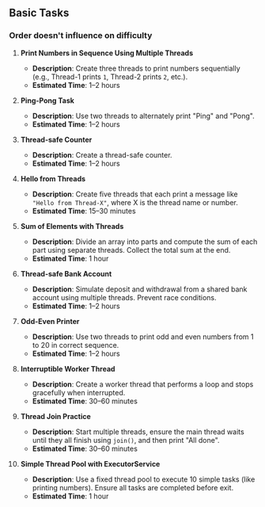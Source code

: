 ## **Basic Tasks**

### Order doesn't influence on difficulty 

1. **Print Numbers in Sequence Using Multiple Threads**
    - **Description**: Create three threads to print numbers sequentially (e.g., Thread-1 prints `1`, Thread-2 prints `2`, etc.).
    - **Estimated Time**: 1–2 hours

2. **Ping-Pong Task**
    - **Description**: Use two threads to alternately print "Ping" and "Pong".
    - **Estimated Time**: 1–2 hours

3. **Thread-safe Counter**
    - **Description**: Create a thread-safe counter.
    - **Estimated Time**: 1–2 hours

4. **Hello from Threads**
    - **Description**: Create five threads that each print a message like `"Hello from Thread-X"`, where X is the thread name or number.
    - **Estimated Time**: 15–30 minutes

5. **Sum of Elements with Threads**
    - **Description**: Divide an array into parts and compute the sum of each part using separate threads. Collect the total sum at the end.
    - **Estimated Time**: 1 hour

6. **Thread-safe Bank Account**
    - **Description**: Simulate deposit and withdrawal from a shared bank account using multiple threads. Prevent race conditions.
    - **Estimated Time**: 1–2 hours

7. **Odd-Even Printer**
    - **Description**: Use two threads to print odd and even numbers from 1 to 20 in correct sequence.
    - **Estimated Time**: 1–2 hours

8. **Interruptible Worker Thread**
    - **Description**: Create a worker thread that performs a loop and stops gracefully when interrupted.
    - **Estimated Time**: 30–60 minutes

9. **Thread Join Practice**
    - **Description**: Start multiple threads, ensure the main thread waits until they all finish using `join()`, and then print "All done".
    - **Estimated Time**: 30–60 minutes

10. **Simple Thread Pool with ExecutorService**
    - **Description**: Use a fixed thread pool to execute 10 simple tasks (like printing numbers). Ensure all tasks are completed before exit.
    - **Estimated Time**: 1 hour

